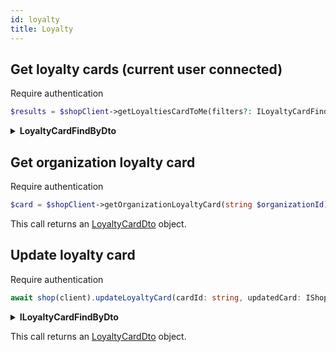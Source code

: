 ```yaml
---
id: loyalty
title: Loyalty
---
```


## Get loyalty cards (current user connected)

<span class="badge badge--warning">Require authentication</span>

```php
$results = $shopClient->getLoyaltiesCardToMe(filters?: ILoyaltyCardFindByDto);
```

<details>
<summary><b>LoyaltyCardFindByDto</b></summary>

**LoyaltyCardFindByDto** extends [PaginationFiltersInputDto](../pagination#PaginationFiltersInputDto)

| Fields         |   Type   | Required | Description                                     |
| -------------- | :------: | :------: | ----------------------------------------------- |
| id             |  string  |   :x:    | The identifier of the Loyalty card              |
| uri            |  string  |   :x:    | The uri of the Loyalty card                     |
| ownerUri       |  string  |   :x:    | The uri of the Loyalty card's owner             |
| ownerownerUris | string[] |   :x:    | List of owner uris                              |
| enabled        | boolean  |   :x:    | Indicates if the loyalty card is enabled or not |

This call returns a [LoyaltySearchResultOutputDto](../shop-types#LoyaltySearchResultOutputDto) objects.

</details>

## Get organization loyalty card

<span class="badge badge--warning">Require authentication</span>

```php
$card = $shopClient->getOrganizationLoyaltyCard(string $organizationId);
```

This call returns an [LoyaltyCardDto](../shop-types#LoyaltyCardDto) object.

## Update loyalty card

<span class="badge badge--warning">Require authentication</span>

```ts
await shop(client).updateLoyaltyCard(cardId: string, updatedCard: IShopLoyaltyCardUpdateInputDto);
```

<details>
<summary><b>ILoyaltyCardFindByDto</b></summary>

| Fields       |                    Type                    |      Required      | Description                                     |
| ------------ | :----------------------------------------: | :----------------: | ----------------------------------------------- |
| amount       |                   string                   |        :x:         | The identifier of the Loyalty card              |
| discountType | [DiscountType](../shop-types#DiscountType) | :white_check_mark: | The uri of the Loyalty card                     |
| percentage   |                   string                   |        :x:         | The uri of the Loyalty card's owner             |
| enabled      |                  boolean                   |        :x:         | Indicates if the loyalty card is enabled or not |

</details>

This call returns an [LoyaltyCardDto](../shop-types#LoyaltyCardDto) object.
